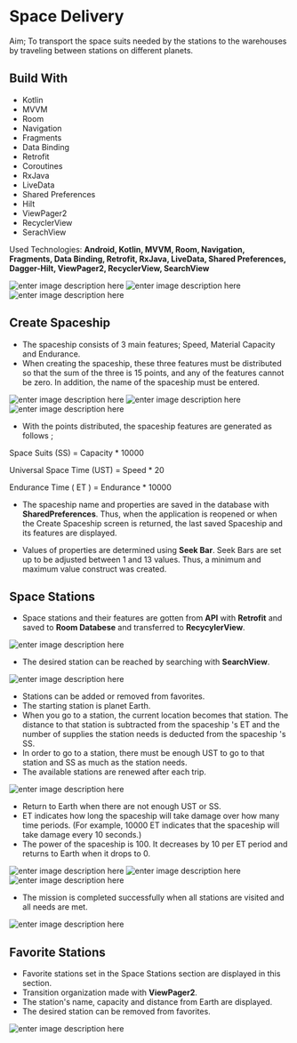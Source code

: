 # Space Delivery

Aim; To transport the space suits needed by the stations to the warehouses by traveling between stations on different planets.

## Build With

* Kotlin
* MVVM
* Room
* Navigation
* Fragments
* Data Binding
* Retrofit
* Coroutines
* RxJava
* LiveData
* Shared Preferences
* Hilt
* ViewPager2
* RecyclerView
* SerachView

Used Technologies: **Android, Kotlin, MVVM, Room, Navigation, Fragments, Data Binding, Retrofit, RxJava, LiveData, Shared Preferences, Dagger-Hilt, ViewPager2, RecyclerView, SearchView**



 ![enter image description here](https://github.com/mstfgvnc/SpaceDelivery/blob/master/app/src/main/assets/ss1.jpg?raw=true)  ![enter image description here](https://github.com/mstfgvnc/SpaceDelivery/blob/master/app/src/main/assets/ss2.jpg?raw=true) ![enter image description here](https://github.com/mstfgvnc/SpaceDelivery/blob/master/app/src/main/assets/ss3.jpg?raw=true)




## Create Spaceship

* The spaceship consists of 3 main features; Speed, Material Capacity and Endurance.
* When creating the spaceship, these three features must be distributed so that the sum of the three is 15 points, and any of the features cannot be zero. In addition, the name of the spaceship must be entered.

![enter image description here](https://github.com/mstfgvnc/SpaceDelivery/blob/master/app/src/main/assets/ss4.jpg?raw=true)   ![enter image description here](https://github.com/mstfgvnc/SpaceDelivery/blob/master/app/src/main/assets/ss5.jpg?raw=true)   ![enter image description here](https://github.com/mstfgvnc/SpaceDelivery/blob/master/app/src/main/assets/ss6.jpg?raw=true)

* With the points distributed, the spaceship features are generated as follows ;

Space Suits (SS) = Capacity * 10000

Universal Space Time (UST) = Speed * 20

Endurance Time ( ET ) = Endurance * 10000


* The spaceship name and properties are saved in the database with **SharedPreferences**. Thus, when the application is reopened or when the Create Spaceship screen is returned, the last saved Spaceship and its features are displayed.

* Values of properties are determined using **Seek Bar**. Seek Bars are set up to be adjusted between 1 and 13 values. Thus, a minimum and maximum value construct was created.




## Space Stations

* Space stations and their features are gotten from **API** with **Retrofit** and saved to **Room Databese** and transferred to **RecycylerView**.

![enter image description here](https://github.com/mstfgvnc/SpaceDelivery/blob/master/app/src/main/assets/ss7.jpg?raw=true)

* The desired station can be reached by searching with **SearchView**.

![enter image description here](https://github.com/mstfgvnc/SpaceDelivery/blob/master/app/src/main/assets/ss8.jpg?raw=true)

* Stations can be added or removed from favorites.
* The starting station is planet Earth.
* When you go to a station, the current location becomes that station. The distance to that station is subtracted from the spaceship 's ET and the number of supplies the station needs is deducted from the spaceship 's SS.
* In order to go to a station, there must be enough UST to go to that station and SS as much as the station needs.
* The available stations are renewed after each trip.


![enter image description here](https://github.com/mstfgvnc/SpaceDelivery/blob/master/app/src/main/assets/ss9.jpg?raw=true)

* Return to Earth when there are not enough UST or SS.
* ET indicates how long the spaceship will take damage over how many time periods. (For example, 10000 ET indicates that the spaceship will take damage every 10 seconds.)
* The power of the spaceship is 100. It decreases by 10 per ET period and returns to Earth when it drops to 0.


![enter image description here](https://github.com/mstfgvnc/SpaceDelivery/blob/master/app/src/main/assets/ss10.jpg?raw=true) ![enter image description here](https://github.com/mstfgvnc/SpaceDelivery/blob/master/app/src/main/assets/ss11.jpg?raw=true) ![enter image description here](https://github.com/mstfgvnc/SpaceDelivery/blob/master/app/src/main/assets/ss12.jpg?raw=true)
* The mission is completed successfully when all stations are visited and all needs are met.

![enter image description here](https://github.com/mstfgvnc/SpaceDelivery/blob/master/app/src/main/assets/ss13.jpg?raw=true)

##  Favorite Stations


* Favorite stations set in the Space Stations section are displayed in this section.
* Transition organization made with **ViewPager2**.
* The station's name, capacity and distance from Earth are displayed.
* The desired station can be removed from favorites.


![enter image description here](https://github.com/mstfgvnc/SpaceDelivery/blob/master/app/src/main/assets/ss14.jpg?raw=true)



